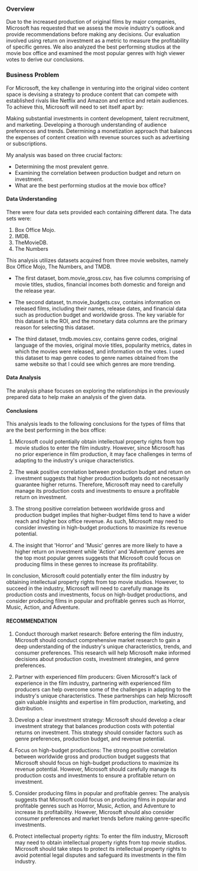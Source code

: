 
### Overview
Due to the increased production of original films by major companies, Microsoft has requested that we assess the movie industry's outlook and provide recommendations before making any decisions. Our evaluation involved using return on investment as a metric to measure the profitability of specific genres. We also analyzed the best performing studios at the movie box office and examined the most popular genres with high viewer votes to derive our conclusions.

### Business Problem
For Microsoft, the key challenge in venturing into the original video content space is devising a strategy to produce content that can compete with established rivals like Netflix and Amazon and entice and retain audiences. To achieve this, Microsoft will need to set itself apart by:

Making substantial investments in content development, talent recruitment, and marketing. Developing a thorough understanding of audience preferences and trends. Determining a monetization approach that balances the expenses of content creation with revenue sources such as advertising or subscriptions.

My analysis was based on three crucial factors:

* Determining the most prevalent genre.
* Examining the correlation between production budget and return on investment.
* What are the best performing studios at the movie box office?

#### Data Understanding
There were four data sets provided each containing different data. The data sets were:
1. Box Office Mojo.
2. IMDB.
3. TheMovieDB.
4. The Numbers

This analysis utilizes datasets acquired from three movie websites, namely Box Office Mojo, The Numbers, and TMDB.

* The first dataset, bom.movie_gross.csv, has five columns comprising of movie titles, studios, financial incomes both domestic and foreign and the release year.

* The second dataset, tn.movie_budgets.csv, contains information on released films, including their names, release dates, and financial data such as production budget and worldwide gross. The key variable for this dataset is the ROI, and the monetary data columns are the primary reason for selecting this dataset.

* The third dataset, tmdb.movies.csv, contains genre codes, original language of the movies, original movie titles, popularity metrics, dates in which the movies were released, and information on the votes. I used this dataset to map genre codes to genre names obtained from the same website so that I could see which genres are more trending.
#### Data Analysis
The analysis phase focuses on exploring the relationships in the previously prepared data to help make an analysis of the given data. 

#### Conclusions
This analysis leads to the following conclusions for the types of films that are the best performing in the box office:

1. Microsoft could potentially obtain intellectual property rights from top movie studios to enter the film industry. However, since Microsoft has no prior experience in film production, it may face challenges in terms of adapting to the industry's unique characteristics.

2. The weak positive correlation between production budget and return on investment suggests that higher production budgets do not necessarily guarantee higher returns. Therefore, Microsoft may need to carefully manage its production costs and investments to ensure a profitable return on investment.

3. The strong positive correlation between worldwide gross and production budget implies that higher-budget films tend to have a wider reach and higher box office revenue. As such, Microsoft may need to consider investing in high-budget productions to maximize its revenue potential.

4. The insight that 'Horror' and 'Music' genres are more likely to have a higher return on investment while 'Action' and 'Adventure' genres are the top most popular genres suggests that Microsoft could focus on producing films in these genres to increase its profitability.

In conclusion, Microsoft could potentially enter the film industry by obtaining intellectual property rights from top movie studios. However, to succeed in the industry, Microsoft will need to carefully manage its production costs and investments, focus on high-budget productions, and consider producing films in popular and profitable genres such as Horror, Music, Action, and Adventure.

#### RECOMMENDATION
1. Conduct thorough market research: Before entering the film industry, Microsoft should conduct comprehensive market research to gain a deep understanding of the industry's unique characteristics, trends, and consumer preferences. This research will help Microsoft make informed decisions about production costs, investment strategies, and genre preferences.

2. Partner with experienced film producers: Given Microsoft's lack of experience in the film industry, partnering with experienced film producers can help overcome some of the challenges in adapting to the industry's unique characteristics. These partnerships can help Microsoft gain valuable insights and expertise in film production, marketing, and distribution.

3. Develop a clear investment strategy: Microsoft should develop a clear investment strategy that balances production costs with potential returns on investment. This strategy should consider factors such as genre preferences, production budget, and revenue potential.

4. Focus on high-budget productions: The strong positive correlation between worldwide gross and production budget suggests that Microsoft should focus on high-budget productions to maximize its revenue potential. However, Microsoft should carefully manage its production costs and investments to ensure a profitable return on investment.

5. Consider producing films in popular and profitable genres: The analysis suggests that Microsoft could focus on producing films in popular and profitable genres such as Horror, Music, Action, and Adventure to increase its profitability. However, Microsoft should also consider consumer preferences and market trends before making genre-specific investments.

6. Protect intellectual property rights: To enter the film industry, Microsoft may need to obtain intellectual property rights from top movie studios. Microsoft should take steps to protect its intellectual property rights to avoid potential legal disputes and safeguard its investments in the film industry.
